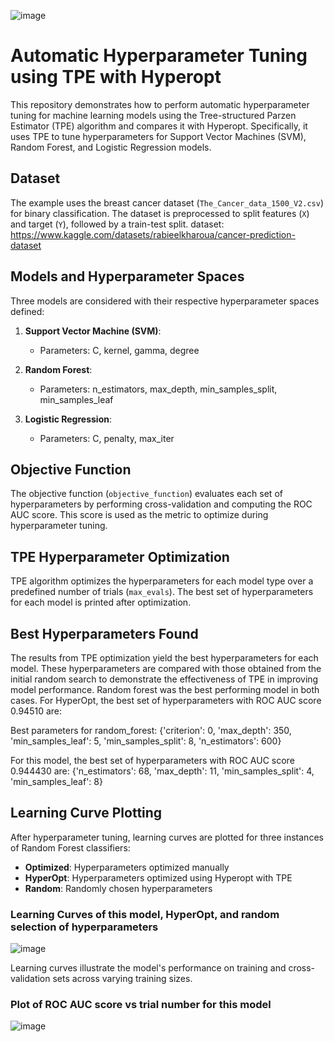 ![image](https://github.com/m-umar-j/Auto-hype/assets/132677327/b349be90-40ac-489b-832c-cd281a784764)
# Automatic Hyperparameter Tuning using TPE with Hyperopt

This repository demonstrates how to perform automatic hyperparameter tuning for machine learning models using the Tree-structured Parzen Estimator (TPE) algorithm and compares it with Hyperopt. Specifically, it uses TPE to tune hyperparameters for Support Vector Machines (SVM), Random Forest, and Logistic Regression models.

## Dataset

The example uses the breast cancer dataset (`The_Cancer_data_1500_V2.csv`) for binary classification. The dataset is preprocessed to split features (`X`) and target (`Y`), followed by a train-test split.
dataset: https://www.kaggle.com/datasets/rabieelkharoua/cancer-prediction-dataset
## Models and Hyperparameter Spaces

Three models are considered with their respective hyperparameter spaces defined:

1. **Support Vector Machine (SVM)**:
   - Parameters: C, kernel, gamma, degree

2. **Random Forest**:
   - Parameters: n_estimators, max_depth, min_samples_split, min_samples_leaf

3. **Logistic Regression**:
   - Parameters: C, penalty, max_iter

## Objective Function

The objective function (`objective_function`) evaluates each set of hyperparameters by performing cross-validation and computing the ROC AUC score. This score is used as the metric to optimize during hyperparameter tuning.

## TPE Hyperparameter Optimization

TPE algorithm optimizes the hyperparameters for each model type over a predefined number of trials (`max_evals`). The best set of hyperparameters for each model is printed after optimization.
## Best Hyperparameters Found
The results from TPE optimization yield the best hyperparameters for each model. These hyperparameters are compared with those obtained from the initial random search to demonstrate the effectiveness of TPE in improving model performance.
Random forest was the best performing model in both cases.
For HyperOpt, the best set of hyperparameters with ROC AUC score 0.94510 are:

Best parameters for random_forest: {'criterion': 0,
 'max_depth': 350,
 'min_samples_leaf': 5,
 'min_samples_split': 8,
 'n_estimators': 600}

For this model, the best set of hyperparameters with ROC AUC score 0.944430 are:
{'n_estimators': 68,
 'max_depth': 11,
 'min_samples_split': 4,
 'min_samples_leaf': 8}


## Learning Curve Plotting

After hyperparameter tuning, learning curves are plotted for three instances of Random Forest classifiers:
- **Optimized**: Hyperparameters optimized manually
- **HyperOpt**: Hyperparameters optimized using Hyperopt with TPE
- **Random**: Randomly chosen hyperparameters

### Learning Curves of this model, HyperOpt, and random selection of hyperparameters
![image](https://github.com/m-umar-j/Auto-hype/assets/132677327/880e853d-1fa3-4157-a4db-c9b9502b25d4)



Learning curves illustrate the model's performance on training and cross-validation sets across varying training sizes. 

### Plot of ROC AUC score vs trial number for this model
![image](https://github.com/m-umar-j/Auto-hype/assets/132677327/31ced5bf-0f2f-4013-b10f-90dccbba36e5)







